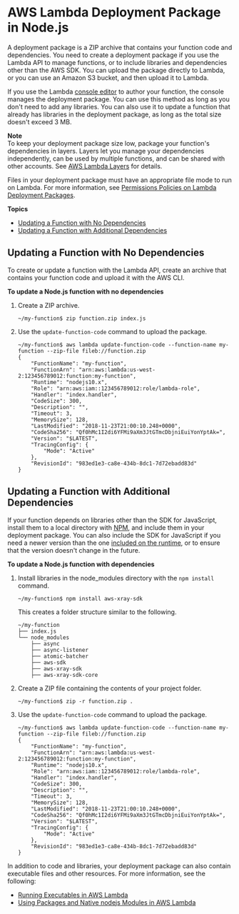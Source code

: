 # AWS Lambda Deployment Package in Node\.js<a name="nodejs-create-deployment-pkg"></a>

A deployment package is a ZIP archive that contains your function code and dependencies\. You need to create a deployment package if you use the Lambda API to manage functions, or to include libraries and dependencies other than the AWS SDK\. You can upload the package directly to Lambda, or you can use an Amazon S3 bucket, and then upload it to Lambda\.

If you use the Lambda [console editor](code-editor.md) to author your function, the console manages the deployment package\. You can use this method as long as you don't need to add any libraries\. You can also use it to update a function that already has libraries in the deployment package, as long as the total size doesn't exceed 3 MB\.

**Note**  
To keep your deployment package size low, package your function's dependencies in layers\. Layers let you manage your dependencies independently, can be used by multiple functions, and can be shared with other accounts\. See [AWS Lambda Layers](configuration-layers.md) for details\.

 Files in your deployment package must have an appropriate file mode to run on Lambda\. For more information, see [Permissions Policies on Lambda Deployment Packages](deployment-package-v2.md#lambda-zip-package-permission-policies)\.

**Topics**
+ [Updating a Function with No Dependencies](#nodejs-package-codeonly)
+ [Updating a Function with Additional Dependencies](#nodejs-package-dependencies)

## Updating a Function with No Dependencies<a name="nodejs-package-codeonly"></a>

To create or update a function with the Lambda API, create an archive that contains your function code and upload it with the AWS CLI\.

**To update a Node\.js function with no dependencies**

1. Create a ZIP archive\.

   ```
   ~/my-function$ zip function.zip index.js
   ```

1. Use the `update-function-code` command to upload the package\.

   ```
   ~/my-function$ aws lambda update-function-code --function-name my-function --zip-file fileb://function.zip
   {
       "FunctionName": "my-function",
       "FunctionArn": "arn:aws:lambda:us-west-2:123456789012:function:my-function",
       "Runtime": "nodejs10.x",
       "Role": "arn:aws:iam::123456789012:role/lambda-role",
       "Handler": "index.handler",
       "CodeSize": 300,
       "Description": "",
       "Timeout": 3,
       "MemorySize": 128,
       "LastModified": "2018-11-23T21:00:10.248+0000",
       "CodeSha256": "Qf0hMc1I2di6YFMi9aXm3JtGTmcDbjniEuiYonYptAk=",
       "Version": "$LATEST",
       "TracingConfig": {
           "Mode": "Active"
       },
       "RevisionId": "983ed1e3-ca8e-434b-8dc1-7d72ebadd83d"
   }
   ```

## Updating a Function with Additional Dependencies<a name="nodejs-package-dependencies"></a>

If your function depends on libraries other than the SDK for JavaScript, install them to a local directory with [NPM](https://www.npmjs.com/), and include them in your deployment package\. You can also include the SDK for JavaScript if you need a newer version than the one [included on the runtime](programming-model.md), or to ensure that the version doesn't change in the future\.

**To update a Node\.js function with dependencies**

1. Install libraries in the node\_modules directory with the `npm install` command\.

   ```
   ~/my-function$ npm install aws-xray-sdk
   ```

   This creates a folder structure similar to the following\.

   ```
   ~/my-function
   ├── index.js
   └── node_modules
       ├── async
       ├── async-listener
       ├── atomic-batcher
       ├── aws-sdk
       ├── aws-xray-sdk
       ├── aws-xray-sdk-core
   ```

1. Create a ZIP file containing the contents of your project folder\.

   ```
   ~/my-function$ zip -r function.zip .
   ```

1. Use the `update-function-code` command to upload the package\.

   ```
   ~/my-function$ aws lambda update-function-code --function-name my-function --zip-file fileb://function.zip
   {
       "FunctionName": "my-function",
       "FunctionArn": "arn:aws:lambda:us-west-2:123456789012:function:my-function",
       "Runtime": "nodejs10.x",
       "Role": "arn:aws:iam::123456789012:role/lambda-role",
       "Handler": "index.handler",
       "CodeSize": 300,
       "Description": "",
       "Timeout": 3,
       "MemorySize": 128,
       "LastModified": "2018-11-23T21:00:10.248+0000",
       "CodeSha256": "Qf0hMc1I2di6YFMi9aXm3JtGTmcDbjniEuiYonYptAk=",
       "Version": "$LATEST",
       "TracingConfig": {
           "Mode": "Active"
       },
       "RevisionId": "983ed1e3-ca8e-434b-8dc1-7d72ebadd83d"
   }
   ```

In addition to code and libraries, your deployment package can also contain executable files and other resources\. For more information, see the following:
+ [Running Executables in AWS Lambda](https://aws.amazon.com/blogs/compute/running-executables-in-aws-lambda/)
+ [Using Packages and Native nodejs Modules in AWS Lambda ](https://aws.amazon.com/blogs/compute/nodejs-packages-in-lambda/)